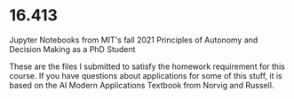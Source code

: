 # 16.413
Jupyter Notebooks from MIT's fall 2021 Principles of Autonomy and Decision Making as a PhD Student

These are the files I submitted to satisfy the homework requirement for this course.
If you have questions about applications for some of this stuff, it is based on the AI Modern Applications Textbook from Norvig and Russell.

